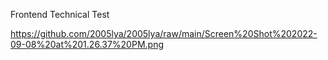 Frontend Technical Test

https://github.com/2005lya/2005lya/raw/main/Screen%20Shot%202022-09-08%20at%201.26.37%20PM.png
